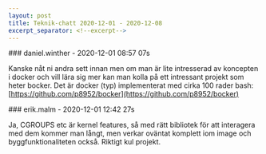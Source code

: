 ```yaml
---
layout: post
title: Teknik-chatt 2020-12-01 - 2020-12-08
excerpt_separator: <!--excerpt-->
---
```

<section class="message" markdown="1">
### daniel.winther - 2020-12-01 08:57 07s

Kanske nåt ni andra sett innan men om man är lite intresserad av koncepten i docker och vill lära sig mer kan man kolla på ett intressant projekt som heter bocker. Det är docker (typ) implementerat med cirka 100 rader bash:
[https://github.com/p8952/bocker](https://github.com/p8952/bocker)
</section>
<section class="message" markdown="1">
### erik.malm - 2020-12-01 12:42 27s

Ja, CGROUPS etc är kernel features, så med rätt bibliotek för att interagera med dem kommer man långt, men verkar oväntat komplett iom image och byggfunktionaliteten också.
Riktigt kul projekt.

<!--excerpt-->
</section>
